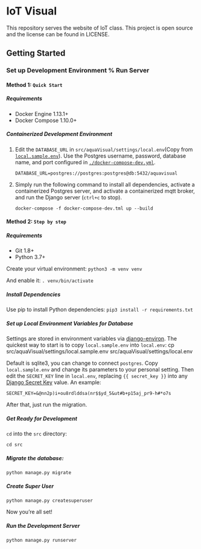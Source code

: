# IoT Visual

This repository serves the website of IoT class. This project is open source and the license can be found in LICENSE.

## Getting Started


### Set up Development Environment % Run Server

#### Method 1: `Quick Start`

##### Requirements
- Docker Engine 1.13.1+
- Docker Compose 1.10.0+

##### Containerized Development Environment

1. Edit the `DATABASE_URL` in `src/aquaVisual/settings/local.env`(Copy from [`local.sample.env`](./src/aquaVisual/settings/local.sample.env)). Use the Postgres username, password, database name, and port configured in [`./docker-compose-dev.yml`](./docker-compose-dev.yml).

    ```
    DATABASE_URL=postgres://postgres:postgres@db:5432/aquavisual
    ```

2. Simply run the following command to install all dependencies, activate a containerized Postgres server, and activate a containerized mqtt broker, and run the Django server (`ctrl+c` to stop).

    ```
    docker-compose -f docker-compose-dev.tml up --build
    ```

#### Method 2: `Step by step`

##### Requirements
- Git 1.8+
- Python 3.7+

Create your virtual environment:
`python3 -m venv venv`

And enable it:
`. venv/bin/activate`

##### Install Dependencies

Use pip to install Python dependencies:
`pip3 install -r requirements.txt`

##### Set up Local Environment Variables for Database

Settings are stored in environment variables via [django-environ](http://django-environ.readthedocs.org/en/latest/). The quickest way to start is to copy `local.sample.env` into `local.env`:
    cp src/aquaVisual/settings/local.sample.env src/aquaVisual/settings/local.env

Default is sqlite3, you can change to connect `postgres`. Copy `local.sample.env` and change its parameters to your personal setting.
Then edit the `SECRET_KEY` line in `local.env`, replacing `{{ secret_key }}` into any [Django Secret Key](http://www.miniwebtool.com/django-secret-key-generator/) value. An example:

    SECRET_KEY=&@nn2p)i+ou8rdlddsa(nr$$yd_5&ut#b+p15aj_pr9-h#*o7s

After that, just run the migration.

##### Get Ready for Development

`cd` into the `src` directory:

    cd src

##### Migrate the database:

    python manage.py migrate

##### Create Super User

    python manage.py createsuperuser

Now you’re all set!

##### Run the Development Server

    python manage.py runserver
